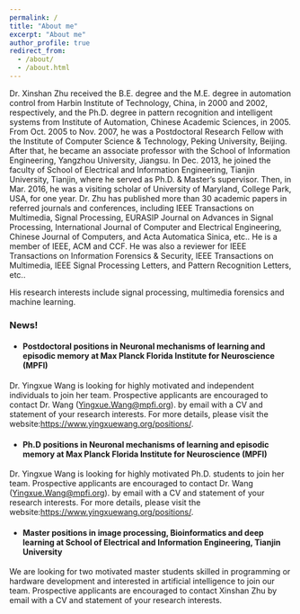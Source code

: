 ```yaml
---
permalink: /
title: "About me"
excerpt: "About me"
author_profile: true
redirect_from: 
  - /about/
  - /about.html
---
```


Dr. Xinshan Zhu received the B.E. degree and the M.E. degree in automation control from Harbin Institute of Technology, China, in 2000 and 2002, respectively, and the Ph.D. degree in pattern recognition and intelligent systems from Institute of Automation, Chinese Academic Sciences, in 2005. From Oct. 2005 to Nov. 2007, he was a Postdoctoral Research Fellow with the Institute of Computer Science & Technology, Peking University, Beijing. After that, he became an associate professor with the School of Information Engineering, Yangzhou University, Jiangsu. In Dec. 2013, he joined the faculty of School of Electrical and Information Engineering, Tianjin University, Tianjin, where he served as Ph.D. & Master’s supervisor. Then, in Mar. 2016, he was a visiting scholar of University of Maryland, College Park, USA, for one year. Dr. Zhu has published more than 30 academic papers in referred journals and conferences, including IEEE Transactions on Multimedia, Signal Processing, EURASIP Journal on Advances in Signal Processing, International Journal of Computer and Electrical Engineering, Chinese Journal of Computers, and Acta Automatica Sinica, etc.. He is a member of IEEE, ACM and CCF. He was also a reviewer for IEEE Transactions on Information Forensics & Security, IEEE Transactions on Multimedia, IEEE Signal Processing Letters, and Pattern Recognition Letters, etc..

His research interests include signal processing, multimedia forensics and machine learning.

### News!

- #### Postdoctoral positions in Neuronal mechanisms of learning and episodic memory at Max Planck Florida Institute for Neuroscience (MPFI)  
Dr. Yingxue Wang is looking for highly motivated and independent individuals to join her team. Prospective applicants are encouraged to contact Dr. Wang (Yingxue.Wang@mpfi.org). by email with a CV and statement of your research interests. For more details, please visit the website:https://www.yingxuewang.org/positions/.

- #### Ph.D positions in Neuronal mechanisms of learning and episodic memory at Max Planck Florida Institute for Neuroscience (MPFI)  
Dr. Yingxue Wang is looking for highly motivated Ph.D. students to join her team. Prospective applicants are encouraged to contact Dr. Wang (Yingxue.Wang@mpfi.org). by email with a CV and statement of your research interests. For more details, please visit the website:https://www.yingxuewang.org/positions/.

- #### Master positions in image processing, Bioinformatics and deep learning at School of Electrical and Information Engineering, Tianjin University  
We are looking for two motivated master students skilled in programming or hardware development and interested in artificial intelligence to join our team. Prospective applicants are encouraged to contact Xinshan Zhu by email with a CV and statement of your research interests.
